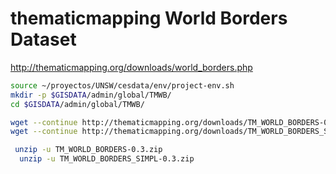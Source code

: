 # thematicmapping World Borders Dataset

http://thematicmapping.org/downloads/world_borders.php

```sh
source ~/proyectos/UNSW/cesdata/env/project-env.sh
mkdir -p $GISDATA/admin/global/TMWB/
cd $GISDATA/admin/global/TMWB/

wget --continue http://thematicmapping.org/downloads/TM_WORLD_BORDERS-0.3.zip
wget --continue http://thematicmapping.org/downloads/TM_WORLD_BORDERS_SIMPL-0.3.zip

 unzip -u TM_WORLD_BORDERS-0.3.zip
  unzip -u TM_WORLD_BORDERS_SIMPL-0.3.zip 
```
